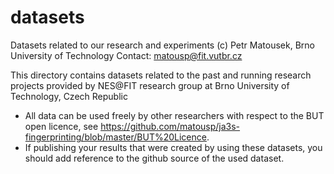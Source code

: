 # datasets
Datasets related to our research and experiments
(c) Petr Matousek, Brno University of Technology
Contact: matousp@fit.vutbr.cz

This directory contains datasets related to the past and running research projects provided by NES@FIT research group at Brno University of Technology, Czech Republic
* All data can be used freely by other researchers with respect to the BUT open licence, see https://github.com/matousp/ja3s-fingerprinting/blob/master/BUT%20Licence.
* If publishing your results that were created by using these datasets, you should add reference to the github source of the used dataset.
